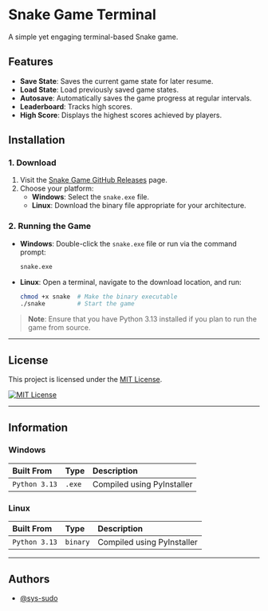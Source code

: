 
# Snake Game Terminal

A simple yet engaging terminal-based Snake game.

## Features

- **Save State**: Saves the current game state for later resume.
- **Load State**: Load previously saved game states.
- **Autosave**: Automatically saves the game progress at regular intervals.
- **Leaderboard**: Tracks high scores.
- **High Score**: Displays the highest scores achieved by players.

## Installation

### 1. Download

1. Visit the [Snake Game GitHub Releases](https://github.com/sys-sudo/snakegame/releases) page.
2. Choose your platform:
   - **Windows**: Select the `snake.exe` file.
   - **Linux**: Download the binary file appropriate for your architecture.

### 2. Running the Game

- **Windows**: Double-click the `snake.exe` file or run via the command prompt:
  ```bash
  snake.exe
  ```

- **Linux**: Open a terminal, navigate to the download location, and run:
  ```bash
  chmod +x snake  # Make the binary executable
  ./snake         # Start the game
  ```

> **Note**: Ensure that you have Python 3.13 installed if you plan to run the game from source.

---

## License

This project is licensed under the [MIT License](https://github.com/sys-sudo/snakegame/blob/main/LICENSE).

[![MIT License](https://img.shields.io/badge/License-MIT-green.svg)](https://github.com/sys-sudo/snakegame/blob/main/LICENSE)

---

## Information

### Windows

| Built From  | Type     | Description                |
| :---------  | :------- | :------------------------- |
| `Python 3.13` | `.exe`  | Compiled using PyInstaller |

### Linux

| Built From  | Type     | Description                |
| :---------  | :------- | :------------------------- |
| `Python 3.13` | `binary`| Compiled using PyInstaller |

---

## Authors

- [@sys-sudo](https://www.github.com/sys-sudo)
